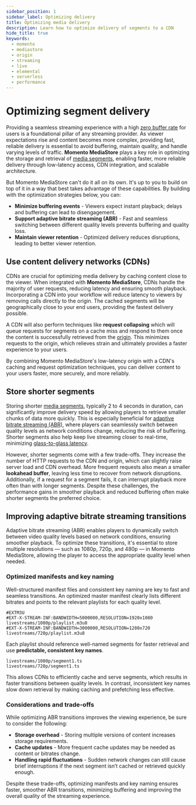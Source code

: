 ```yaml
---
sidebar_position: 1
sidebar_label: Optimizing delivery
title: Optimizing media delivery
description: Learn how to optimize delivery of segments to a CDN
hide_title: true
keywords:
  - momento
  - mediastore
  - origin
  - streaming
  - live
  - elemental
  - serverless
  - performance
---
```


# Optimizing segment delivery

Providing a seamless streaming experience with a high [zero buffer rate](/mediastore/core-concepts/zero-buffer-rate) for users is a foundational pillar of any streaming provider. As viewer expectations rise and content becomes more complex, providing fast, reliable delivery is essential to avoid buffering, maintain quality, and handle varying levels of traffic. **Momento MediaStore** plays a key role in optimizing the storage and retrieval of [media segments](/mediastore/core-concepts/segments), enabling faster, more reliable delivery through low-latency access, CDN integration, and scalable architecture.

But Momento MediaStore can't do it all on its own. It's up to you to build on top of it in a way that best takes advantage of these capabilities. By building with the optimization strategies below, you can:

* **Minimize buffering events** - Viewers expect instant playback; delays and buffering can lead to disengagement.
* **Support adaptive bitrate streaming (ABR)** - Fast and seamless switching between different quality levels prevents buffering and quality loss.
* **Maintain viewer retention** - Optimized delivery reduces disruptions, leading to better viewer retention.

## Use content delivery networks (CDNs)

CDNs are crucial for optimizing media delivery by caching content close to the viewer. When integrated with **Momento MediaStore**, CDNs handle the majority of user requests, reducing latency and ensuring smooth playback. Incorporating a CDN into your workflow will reduce latency to viewers by removing calls directly to the origin. The cached segments will be geographically close to your end users, providing the fastest delivery possible.

A CDN will also perform techniques like **request collapsing** which will queue requests for segments on a cache miss and respond to them once the content is successfully retrieved from the [origin](/mediastore/core-concepts/origin). This minimizes requests to the origin, which relieves strain and ultimately provides a faster experience to your users.

By combining Momento MediaStore's low-latency origin with a CDN's caching and request optimization techniques, you can deliver content to your users faster, more securely, and more reliably.

## Store shorter segments

Storing shorter [media segments](/mediastore/core-concepts/segments), typically 2 to 4 seconds in duration, can significantly improve delivery speed by allowing players to retrieve smaller chunks of data more quickly. This is especially beneficial for [adaptive bitrate streaming (ABR)](/mediastore/performance/adaptive-bitrates/how-it-works), where players can seamlessly switch between quality levels as network conditions change, reducing the risk of buffering. Shorter segments also help keep live streaming closer to real-time, minimizing [glass-to-glass latency](/mediastore/streaming/live-streaming/glass-to-glass-latency).

However, shorter segments come with a few trade-offs. They increase the number of HTTP requests to the CDN and origin, which can slightly raise server load and CDN overhead. More frequent requests also mean a smaller **lookahead buffer**, leaving less time to recover from network disruptions. Additionally, if a request for a segment fails, it can interrupt playback more often than with longer segments. Despite these challenges, the performance gains in smoother playback and reduced buffering often make shorter segments the preferred choice.

## Improving adaptive bitrate streaming transitions

Adaptive bitrate streaming (ABR) enables players to dynamically switch between video quality levels based on network conditions, ensuring smoother playback. To optimize these transitions, it's essential to store multiple resolutions — such as 1080p, 720p, and 480p — in Momento MediaStore, allowing the player to access the appropriate quality level when needed.

### Optimized manifests and key naming

Well-structured manifest files and consistent key naming are key to fast and seamless transitions. An optimized master manifest clearly lists different bitrates and points to the relevant playlists for each quality level.

```plaintext
#EXTM3U
#EXT-X-STREAM-INF:BANDWIDTH=5000000,RESOLUTION=1920x1080
livestreams/1080p/playlist.m3u8
#EXT-X-STREAM-INF:BANDWIDTH=3000000,RESOLUTION=1280x720
livestreams/720p/playlist.m3u8
```

Each playlist should reference well-named segments for faster retrieval and use **predictable, consistent key names**.

```plaintext
livestreams/1080p/segment1.ts
livestreams/720p/segment1.ts
```

This allows CDNs to efficiently cache and serve segments, which results in faster transitions between quality levels. In contrast, inconsistent key names slow down retrieval by making caching and prefetching less effective.

### Considerations and trade-offs

While optimizing ABR transitions improves the viewing experience, be sure to consider the following:

* **Storage overhead** - Storing multiple versions of content increases storage requirements.
* **Cache updates** - More frequent cache updates may be needed as content or bitrates change.
* **Handling rapid fluctuations** - Sudden network changes can still cause brief interruptions if the next segment isn’t cached or retrieved quickly enough.

Despite these trade-offs, optimizing manifests and key naming ensures faster, smoother ABR transitions, minimizing buffering and improving the overall quality of the streaming experience.
